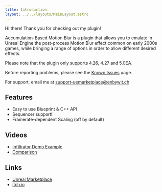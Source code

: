 ```yaml
---
title: Introduction
layout: ../../layouts/MainLayout.astro
---
```


Hi there! Thank you for checking out my plugin!

Accumulation-Based Motion Blur is a plugin that allows you to emulate in Unreal Engine the post-process Motion Blur effect common on early 2000s games, while bringing a range of options in order to allow different desired effects.

Please note that the plugin only supports 4.26, 4.27 and 5.0EA.

Before reporting problems, please see the [Known Issues](/en/general/known-issues) page.

For support, email me at support-uemarketplace@enbywit.ch

## Features
 - Easy to use Blueprint & C++ API
 - Sequencer support!
 - Framerate-dependent Scaling (off by default)

## Videos

- [Infiltrator Demo Example](https://www.youtube.com/watch?v=vWRDF49hjjo)
- [Comparison](https://www.youtube.com/watch?v=1uviTtuZei8)

## Links

- [Unreal Marketplace]()
- [itch.io](https://theenbywitch.itch.io/ue-accumulation-based-motion-blur)